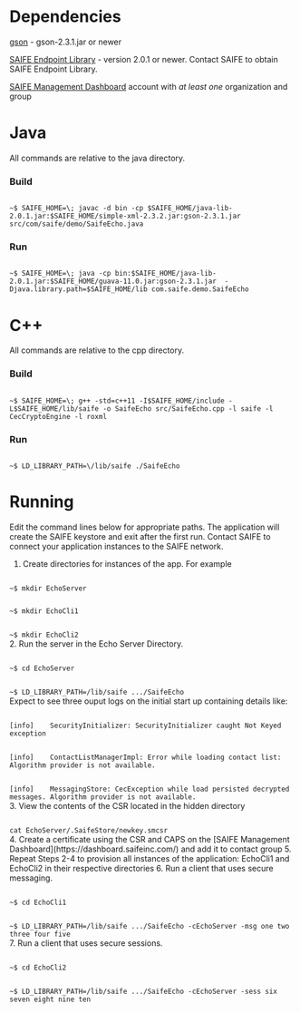 # Dependencies
[gson](https://github.com/google/gson) - gson-2.3.1.jar or newer

[SAIFE Endpoint Library](http://saifeinc.com/developers/libraries/) - version 2.0.1 or newer.  Contact SAIFE to obtain SAIFE Endpoint Library.

[SAIFE Management Dashboard](https://dashboard.saifeinc.com/) account with <i/>at least one</i> organization and group

# Java
All commands are relative to the java directory.

### Build
<code>
~$ SAIFE_HOME=\<path to java lib\>; javac -d bin -cp $SAIFE_HOME/java-lib-2.0.1.jar:$SAIFE_HOME/simple-xml-2.3.2.jar:gson-2.3.1.jar src/com/saife/demo/SaifeEcho.java
</code>

### Run
<code>
~$ SAIFE_HOME=\<path to java lib\>; java -cp bin:$SAIFE_HOME/java-lib-2.0.1.jar:$SAIFE_HOME/guava-11.0.jar:gson-2.3.1.jar  -Djava.library.path=$SAIFE_HOME/lib com.saife.demo.SaifeEcho
</code>

# C++
All commands are relative to the cpp directory.

### Build
<code>
~$ SAIFE_HOME=\<path to cpp lib\>; g++ -std=c++11 -I$SAIFE_HOME/include -L$SAIFE_HOME/lib/saife -o SaifeEcho src/SaifeEcho.cpp -l saife -l CecCryptoEngine -l roxml
</code>

### Run
<code>
~$ LD_LIBRARY_PATH=\<path to cpp lib\>/lib/saife ./SaifeEcho
</code>

# Running
Edit the command lines below for appropriate paths.   The application will create the SAIFE keystore and exit after the first run. Contact SAIFE to connect your application instances to the SAIFE network.


1. Create directories for instances of the app. For example <p/>
<code>
~$ mkdir EchoServer <p/>
~$ mkdir EchoCli1 <p/>
~$ mkdir EchoCli2
</code>
2. Run the server in the Echo Server Directory.  <p/>
<code>
~$ cd EchoServer <p/>
~$ LD_LIBRARY_PATH=<path to cpp lib>/lib/saife .../SaifeEcho
</code>
Expect to see three ouput logs on the initial start up containing details like:<p/>
<code>
[info]    SecurityInitializer: SecurityInitializer caught Not Keyed exception <p/>
[info]    ContactListManagerImpl: Error while loading contact list: Algorithm provider is not available.</p>
[info]    MessagingStore: CecException while load persisted decrypted messages. Algorithm provider is not available.
</code>
3. View the contents of the CSR located in the hidden directory<p/>
<code>
cat EchoServer/.SaifeStore/newkey.smcsr
</code>
4. Create a certificate using the CSR and CAPS on the [SAIFE Management Dashboard](https://dashboard.saifeinc.com/) and add it to contact group
5. Repeat Steps 2-4 to provision all instances of the application: EchoCli1 and EchoCli2 in their respective directories
6. Run a client that uses secure messaging.<p/>
<code>
~$ cd EchoCli1 <p/>
~$ LD_LIBRARY_PATH=<path to cpp lib>/lib/saife .../SaifeEcho -cEchoServer -msg one two three four five
</code>
7. Run a client that uses secure sessions.<p/>
<code>
~$ cd EchoCli2 <p/>
~$ LD_LIBRARY_PATH=<path to cpp lib>/lib/saife .../SaifeEcho -cEchoServer -sess six seven eight nine ten
</code>
